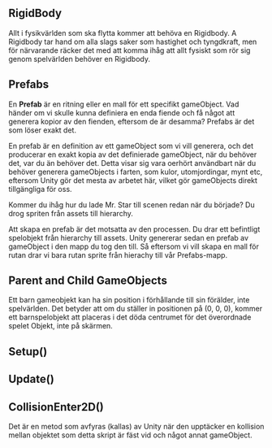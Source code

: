 ## RigidBody
Allt i fysikvärlden som ska flytta kommer att behöva en Rigidbody. A Rigidbody tar hand om alla slags saker som hastighet och tyngdkraft, men för närvarande räcker det med att komma ihåg att allt fysiskt som rör sig genom spelvärlden behöver en Rigidbody.

## Prefabs
En **Prefab** är en ritning eller en mall för ett specifikt gameObject.
Vad händer om vi skulle kunna definiera en enda fiende och få något att generera kopior av den fienden, eftersom de är desamma? Prefabs är det som löser exakt det.

En prefab är en definition av ett gameObject som vi vill generera, och det producerar en exakt kopia av det definierade gameObject, när du behöver det, var du än behöver det. Detta visar sig vara oerhört användbart när du behöver generera gameObjects i farten, som kulor, utomjordingar, mynt etc, eftersom Unity gör det mesta av arbetet här, vilket gör gameObjects direkt tillgängliga för oss.


Kommer du ihåg hur du lade Mr. Star till scenen redan när du började? Du drog spriten från assets till hierarchy.

Att skapa en prefab är det motsatta av den processen. Du drar ett befintligt spelobjekt från hierarchy till assets. Unity genererar sedan en prefab av gameObject i den mapp du tog den till. Så eftersom vi vill skapa en mall för rutan drar vi bara rutan sprite från hierachy till vår Prefabs-mapp.

## Parent and Child GameObjects
Ett barn gameobjekt kan ha sin position i förhållande till sin förälder, inte spelvärlden. Det betyder att om du ställer in positionen på (0, 0, 0), kommer ett barnspelobjekt att placeras i det döda centrumet för det överordnade spelet Objekt, inte på skärmen.


## Setup()

## Update()

## CollisionEnter2D()
Det är en metod som avfyras (kallas) av Unity när den upptäcker en kollision mellan objektet som detta skript är fäst vid och något annat gameObject.
